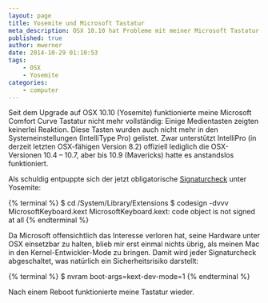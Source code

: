 ```yaml
---
layout: page
title: Yosemite und Microsoft Tastatur
meta_description: OSX 10.10 hat Probleme mit meiner Microsoft Tastatur
published: true
author: mwerner
date: 2014-10-29 01:10:53
tags:
    - OSX
    - Yosemite
categories:
    - computer
---
```

Seit dem Upgrade auf OSX 10.10 (Yosemite) funktionierte meine Microsoft Comfort Curve Tastatur nicht mehr vollständig: Einige Medientasten zeigten keinerlei Reaktion. Diese Tasten wurden auch nicht mehr in den Systemeinstellungen (IntelliType Pro) gelistet. Zwar unterstützt IntelliPro (in derzeit letzten OSX-fähigen Version 8.2) offiziell lediglich die OSX-Versionen 10.4 &#8211; 10.7, aber bis 10.9 (Mavericks) hatte es anstandslos funktioniert.
  
  
Als schuldig entpuppte sich der jetzt obligatorische [Signaturcheck][1] unter Yosemite:
  
{% terminal %}
$ cd /System/Library/Extensions
$ codesign -dvvv MicrosoftKeyboard.kext
    MicrosoftKeyboard.kext: code object is not signed at all
{% endterminal %}
  
Da Microsoft offensichtlich das Interesse verloren hat, seine Hardware unter OSX einsetzbar zu halten, blieb mir erst einmal nichts übrig, als meinen Mac in den Kernel-Entwickler-Mode zu bringen. Damit wird jeder Signaturcheck abgeschaltet, was natürlich ein Sicherheitsrisiko darstellt:
  
{% terminal %}
$ nvram boot-args=kext-dev-mode=1
{% endterminal %} 

Nach einem Reboot funktionierte meine Tastatur wieder.

 [1]: https://www.mactechnews.de/forum/discussion/Apple-Jailbreaks-kuenftig-auch-fuer-Mac-OS-X-Yosemite-erforderlich-319283.html
